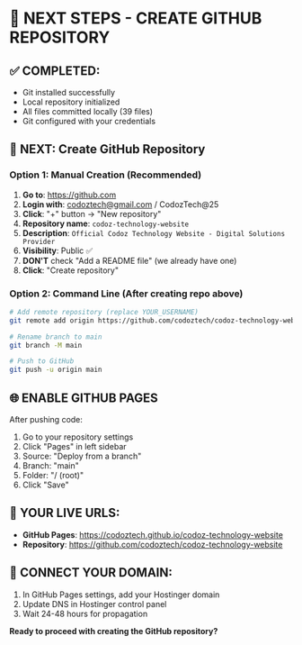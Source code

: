 # 🎯 NEXT STEPS - CREATE GITHUB REPOSITORY

## ✅ COMPLETED:
- Git installed successfully
- Local repository initialized
- All files committed locally (39 files)
- Git configured with your credentials

## 🚀 NEXT: Create GitHub Repository

### Option 1: Manual Creation (Recommended)
1. **Go to**: https://github.com
2. **Login with**: codoztech@gmail.com / CodozTech@25
3. **Click**: "+" button → "New repository"
4. **Repository name**: `codoz-technology-website`
5. **Description**: `Official Codoz Technology Website - Digital Solutions Provider`
6. **Visibility**: Public ✅
7. **DON'T** check "Add a README file" (we already have one)
8. **Click**: "Create repository"

### Option 2: Command Line (After creating repo above)
```bash
# Add remote repository (replace YOUR_USERNAME)
git remote add origin https://github.com/codoztech/codoz-technology-website.git

# Rename branch to main
git branch -M main

# Push to GitHub
git push -u origin main
```

## 🌐 ENABLE GITHUB PAGES

After pushing code:
1. Go to your repository settings
2. Click "Pages" in left sidebar
3. Source: "Deploy from a branch"
4. Branch: "main"
5. Folder: "/ (root)"
6. Click "Save"

## 📱 YOUR LIVE URLS:
- **GitHub Pages**: https://codoztech.github.io/codoz-technology-website
- **Repository**: https://github.com/codoztech/codoz-technology-website

## 🔗 CONNECT YOUR DOMAIN:
1. In GitHub Pages settings, add your Hostinger domain
2. Update DNS in Hostinger control panel
3. Wait 24-48 hours for propagation

**Ready to proceed with creating the GitHub repository?**